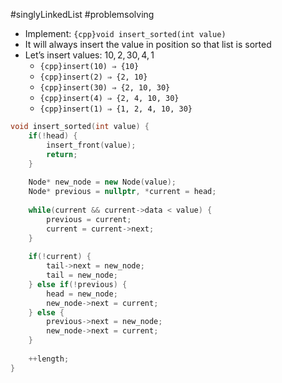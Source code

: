 #singlyLinkedList #problemsolving 

- Implement: `{cpp}void insert_sorted(int value)`
- It will always insert the value in position so that list is sorted
- Let’s insert values: $10, 2, 30, 4, 1$
	- `{cpp}insert(10) ⇒ {10}`
	- `{cpp}insert(2) ⇒ {2, 10}`
	- `{cpp}insert(30) ⇒ {2, 10, 30}`
	- `{cpp}insert(4) ⇒ {2, 4, 10, 30}`
	- `{cpp}insert(1) ⇒ {1, 2, 4, 10, 30}`

```cpp title:solution folded:true
void insert_sorted(int value) {
	if(!head) {
		insert_front(value);
		return;
	}
	
	Node* new_node = new Node(value);
	Node* previous = nullptr, *current = head;
	
	while(current && current->data < value) {
		previous = current;
		current = current->next;
	}
	
	if(!current) {
		tail->next = new_node;
		tail = new_node;
	} else if(!previous) {
		head = new_node;
		new_node->next = current;
	} else {
		previous->next = new_node;
		new_node->next = current;
	}
	
	++length;
}
```

